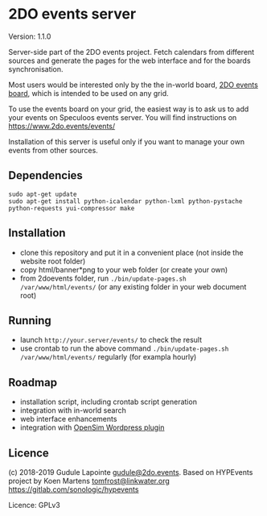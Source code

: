2DO events server
=================
Version: 1.1.0

Server-side part of the 2DO events project.
Fetch calendars from different sources and generate the pages for the web interface and for the boards synchronisation.

Most users would be interested only by the the in-world board,
[2DO events board](https://git.magiiic.com/opensimulator/2doevents-board),
which is intended to be used on any grid.

To use the events board on your grid, the easiest way is to ask us to add your events on Speculoos events server.
You will find instructions on https://www.2do.events/events/

Installation of this server is useful only if you want to manage your own events
from other sources.

Dependencies
------------
``` shell
sudo apt-get update
sudo apt-get install python-icalendar python-lxml python-pystache python-requests yui-compressor make
```

Installation
------------
* clone this repository and put it in a convenient place (not inside the website root folder)
* copy html/banner*png to your web folder (or create your own)
* from 2doevents folder, run `./bin/update-pages.sh /var/www/html/events/`
  (or any existing folder in your web document root)

Running
-------
* launch `http://your.server/events/` to check the result
* use crontab to run the above command `./bin/update-pages.sh /var/www/html/events/` regularly (for exampla hourly)

Roadmap
-------
* installation script, including crontab script generation
* integration with in-world search
* web interface enhancements
* integration with [OpenSim Wordpress plugin](https://git.magiiic.com/opensimulator/w4os)

Licence
-------
(c) 2018-2019 Gudule Lapointe <gudule@2do.events>.
Based on HYPEvents project by Koen Martens <tomfrost@linkwater.org>  https://gitlab.com/sonologic/hypevents

Licence: GPLv3
